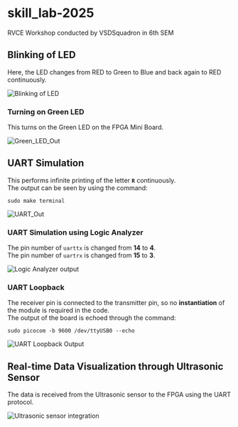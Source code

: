 # skill_lab-2025
RVCE Workshop conducted by VSDSquadron in 6th SEM

## Blinking of LED

Here, the LED changes from RED to Green to Blue and back again to RED continuously.

![Blinking of LED](https://github.com/user-attachments/assets/2345efb1-3ea0-42bf-8cba-09b4c4136e17)

### Turning on Green LED

This turns on the Green LED on the FPGA Mini Board.

![Green_LED_Out](https://github.com/user-attachments/assets/3b0f27c9-aec6-4ed9-9017-9638d3ad36c3)

## UART Simulation

This performs infinite printing of the letter **`R`** continuously.  
The output can be seen by using the command:
```
sudo make terminal
```

![UART_Out](https://github.com/user-attachments/assets/c22421d7-0932-48b2-9d9a-27d9fdd4f4f8)

### UART Simulation using Logic Analyzer

The pin number of `uarttx` is changed from **14** to **4**.  
The pin number of `uartrx` is changed from **15** to **3**.

![Logic Analyzer output](https://github.com/user-attachments/assets/f39c7adf-37f8-4abb-a484-b5bf5ab76db3)

### UART Loopback

The receiver pin is connected to the transmitter pin, so no **instantiation** of the module is required in the code.  
The output of the board is echoed through the command:
```
sudo picocom -b 9600 /dev/ttyUSB0 --echo
```

![UART Loopback Output](https://github.com/user-attachments/assets/f88d1d39-1700-4343-ae53-2404b0cdc7a8)

## Real-time Data Visualization through Ultrasonic Sensor

The data is received from the Ultrasonic sensor to the FPGA using the UART protocol.

![Ultrasonic sensor integration](https://github.com/user-attachments/assets/0efb9588-1f41-4f66-95ae-08263ee9b4a9)